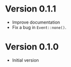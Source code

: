 # Version 0.1.1

- Improve documentation
- Fix a bug in `Event::none()`.

# Version 0.1.0

- Initial version
